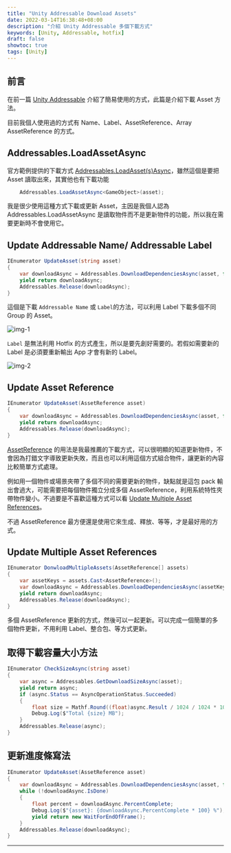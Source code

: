 ```yaml
---
title: "Unity Addressable Download Assets"
date: 2022-03-14T16:38:48+08:00
description: "介紹 Unity Addressable 多個下載方式"
keywords: [Unity, Addressable, hotfix]
draft: false
showtoc: true
tags: [Unity]
---
```

## 前言

在前一篇 [Unity Addressable][blog-1] 介紹了簡易使用的方式，此篇是介紹下載 Asset 方法。

目前我個人使用過的方式有 Name、Label、AssetReference、Array AssetReference 的方式。

## Addressables.LoadAssetAsync

官方範例提供的下載方式 [Addressables.LoadAsset(s)Async][ref_LoadingAddressableAssets]，雖然這個是要把 Asset 讀取出來，其實他也有下載功能

```C#
    Addressables.LoadAssetAsync<GameObject>(asset);
```

我是很少使用這種方式下載或更新 Asset，主因是我個人認為 Addressables.LoadAssetAsync 是讀取物件而不是更新物件的功能，所以我在需要更新時不會使用它。

## Update Addressable Name/ Addressable Label

```C#
IEnumerator UpdateAsset(string asset)
{
    var downloadAsync = Addressables.DownloadDependenciesAsync(asset, false);
    yield return downloadAsync;
    Addressables.Release(downloadAsync);
}
```

這個是下載 `Addressable Name` 或 `Label`的方法，可以利用 Label 下載多個不同 Group 的 Asset。

![img-1]

`Label` 是無法利用 Hotfix 的方式產生，所以是要先創好需要的。若假如需要新的 Label 是必須要重新輸出 App 才會有新的 Label。

![img-2]

## Update Asset Reference

```C#
IEnumerator UpdateAsset(AssetReference asset)
{
    var downloadAsync = Addressables.DownloadDependenciesAsync(asset, false);
    yield return downloadAsync;
    Addressables.Release(downloadAsync);
}
```

[AssetReference][ref_AssetReference] 的用法是我最推薦的下載方式，可以很明顯的知道更新物件，不會因為打錯文字導致更新失敗，而且也可以利用這個方式組合物件，讓更新的內容比較簡單方式處理。

例如用一個物件或場景夾帶了多個不同的需要更新的物件，缺點就是這包 pack 輸出會過大，可能需要把每個物件獨立分成多個 AssetReference，利用系統特性夾帶物件變小。不過要是不喜歡這種方式可以看 [Update Multiple Asset References](#update-multiple-asset-references)。

不過 AssetReference 最方便還是使用它來生成、釋放、等等，才是最好用的方式。

## Update Multiple Asset References

```C#
IEnumerator DonwloadMultipleAssets(AssetReference[] assets)
{
    var assetKeys = assets.Cast<AssetReference>();
    var downloadAsync = Addressables.DownloadDependenciesAsync(assetKeys, Addressables.MergeMode.Union);
    yield return downloadAsync;
    Addressables.Release(downloadAsync);
}
```

多個 AssetReference 更新的方式，然後可以一起更新。可以完成一個簡單的多個物件更新，不用利用 Label、整合包、等方式更新。

## 取得下載容量大小方法

```C#
IEnumerator CheckSizeAsync(string asset)
{
    var async = Addressables.GetDownloadSizeAsync(asset);
    yield return async;
    if (async.Status == AsyncOperationStatus.Succeeded)
    {
        float size = Mathf.Round((float)async.Result / 1024 / 1024 * 1000) / 1000;
        Debug.Log($"Total {size} MB");
    }
    Addressables.Release(async);
}
```

## 更新進度條寫法

```C#
IEnumerator UpdateAsset(AssetReference asset)
{
    var downloadAsync = Addressables.DownloadDependenciesAsync(asset, false);
    while (!downloadAsync.IsDone)
    {
        float percent = downloadAsync.PercentComplete;
        Debug.Log($"{asset}: {downloadAsync.PercentComplete * 100} %");
        yield return new WaitForEndOfFrame();
    }
    Addressables.Release(downloadAsync);
}
```

______________________________________________________________________

[blog-1]:../posts/Unity-Addressable.md

[ref_1]:https://docs.unity3d.com/Packages/com.unity.addressables@1.15/manual/DownloadDependenciesAsync.html
[ref_LoadingAddressableAssets]:https://docs.unity3d.com/Packages/com.unity.addressables@1.15/manual/LoadingAddressableAssets.html
[ref_AssetReference]:https://docs.unity3d.com/Packages/com.unity.addressables@0.4/api/UnityEngine.AddressableAssets.AssetReference.html

[img-1]:https://imgur.com/aPKLTt3.jpg
[img-2]:https://imgur.com/2j7oGN0.jpg
